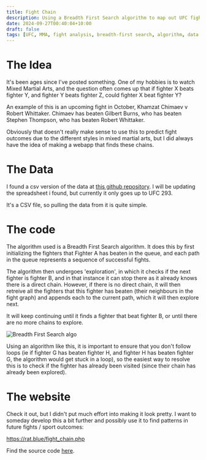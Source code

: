 ```yaml
---
title: Fight Chain
description: Using a Breadth First Search algorithm to map out UFC fights
date: 2024-09-27T00:40:04+10:00
draft: false
tags: [UFC, MMA, fight analysis, breadth-first search, algorithm, data visualization, web application]
---
```

# The Idea
It's been ages since I've posted something. One of my hobbies is to watch Mixed Martial Arts, and the question often comes up that if fighter X beats fighter Y, and fighter Y beats fighter Z, could fighter X beat fighter Y?

An example of this is an upcoming fight in October, Khamzat Chimaev v Robert Whittaker. Chimaev has beaten Gilbert Burns, who has beaten Stephen Thompson, who has beaten Robert Whittaker.

Obviously that doesn't really make sense to use this to predict fight outcomes due to the different styles in mixed martial arts, but I did always have the idea of making a webapp that finds these chains.

# The Data

I found a csv version of the data at [this github repository](https://github.com/Greco1899/scrape_ufc_stats). I will be updating the spreadsheet i found, but currently it only goes up to UFC 293. 

It's a CSV file, so pulling the data from it is quite simple.

# The code
The algorithm used is a Breadth First Search algorithm. It does this by first initializing the fighters that Fighter A has beaten in the queue, and each path in the queue represents a sequence of successful fights. 

The algorithm then undergoes 'exploration', in which it checks if the next fighter is fighter B, and in that instance it can stop there as it already knows there is a direct chain. However, if there is no direct chain, it will then retreive all the fighters that this fighter has beaten (their neighbours in the fight graph) and appends each to the current path, which it will then explore next.

It will keep continuing until it finds a fighter that beat fighter B, or until there are no more chains to explore.

![Breadth First Search algo](https://upload.wikimedia.org/wikipedia/commons/4/46/Animated_BFS.gif)

Using an algorithm like this, it is important to ensure that you don't follow loops (ie if fighter G has beaten fighter H, and fighter H has beaten fighter G, the algorithm would get stuck in a loop), so the easiest way to resolve this is to check if the fighter has already been visited (since their chain has already been explored).


# The website
Check it out, but I didn't put much effort into making it look pretty. I want to someday develop this a bit further and possibly use it to find patterns in future fights / sport outcomes:

https://rat.blue/fight_chain.php

Find the source code [here](https://github.com/zeccola/fight-chain).

